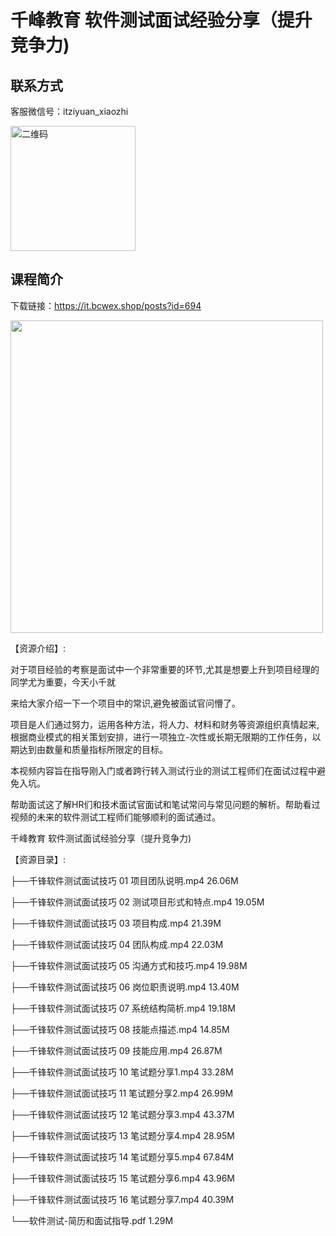# 千峰教育 软件测试面试经验分享（提升竞争力)

## 联系方式

客服微信号：itziyuan_xiaozhi

<img src="https://ziyuanyun.oss-cn-guangzhou.aliyuncs.com/common/20240614073449/666b82192834a.jpg" width="200" height="200" alt="二维码">

## 课程简介

下载链接：https://it.bcwex.shop/posts?id=694

<img src="https://ziyuanyun.oss-cn-guangzhou.aliyuncs.com/yun/20240515152219/664462ab99b13.jpg" width="500" alt="">

  【资源介绍】:

 对于项目经验的考察是面试中一个非常重要的环节,尤其是想要上升到项目经理的同学尤为重要，今天小千就

 来给大家介绍一下一个项目中的常识,避免被面试官问懵了。

 项目是人们通过努力，运用各种方法，将人力、材料和财务等资源组织真情起来,根据商业模式的相关策划安排，进行一项独立-次性或长期无限期的工作任务，以期达到由数量和质量指标所限定的目标。

 本视频内容旨在指导刚入门或者跨行转入测试行业的测试工程师们在面试过程中避免入坑。

 帮助面试这了解HR们和技术面试官面试和笔试常问与常见问题的解析。帮助看过视频的未来的软件测试工程师们能够顺利的面试通过。

 千峰教育 软件测试面试经验分享（提升竞争力)



 【资源目录】:

 ├──千锋软件测试面试技巧 01 项目团队说明.mp4 26.06M

 ├──千锋软件测试面试技巧 02 测试项目形式和特点.mp4 19.05M

 ├──千锋软件测试面试技巧 03 项目构成.mp4 21.39M

 ├──千锋软件测试面试技巧 04 团队构成.mp4 22.03M

 ├──千锋软件测试面试技巧 05 沟通方式和技巧.mp4 19.98M

 ├──千锋软件测试面试技巧 06 岗位职责说明.mp4 13.40M

 ├──千锋软件测试面试技巧 07 系统结构简析.mp4 19.18M

 ├──千锋软件测试面试技巧 08 技能点描述.mp4 14.85M

 ├──千锋软件测试面试技巧 09 技能应用.mp4 26.87M

 ├──千锋软件测试面试技巧 10 笔试题分享1.mp4 33.28M

 ├──千锋软件测试面试技巧 11 笔试题分享2.mp4 26.99M

 ├──千锋软件测试面试技巧 12 笔试题分享3.mp4 43.37M

 ├──千锋软件测试面试技巧 13 笔试题分享4.mp4 28.95M

 ├──千锋软件测试面试技巧 14 笔试题分享5.mp4 67.84M

 ├──千锋软件测试面试技巧 15 笔试题分享6.mp4 43.96M

 ├──千锋软件测试面试技巧 16 笔试题分享7.mp4 40.39M

 └──软件测试-简历和面试指导.pdf 1.29M

  